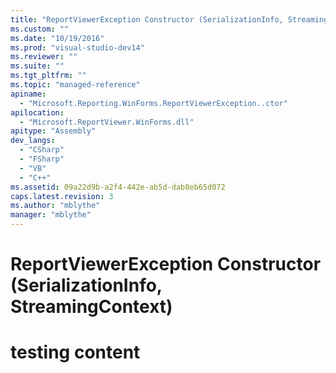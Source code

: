 ```yaml
---
title: "ReportViewerException Constructor (SerializationInfo, StreamingContext)"
ms.custom: ""
ms.date: "10/19/2016"
ms.prod: "visual-studio-dev14"
ms.reviewer: ""
ms.suite: ""
ms.tgt_pltfrm: ""
ms.topic: "managed-reference"
apiname: 
  - "Microsoft.Reporting.WinForms.ReportViewerException..ctor"
apilocation: 
  - "Microsoft.ReportViewer.WinForms.dll"
apitype: "Assembly"
dev_langs: 
  - "CSharp"
  - "FSharp"
  - "VB"
  - "C++"
ms.assetid: 09a22d9b-a2f4-442e-ab5d-dab8eb65d072
caps.latest.revision: 3
ms.author: "mblythe"
manager: "mblythe"
---
```

# ReportViewerException Constructor (SerializationInfo, StreamingContext)
# testing content